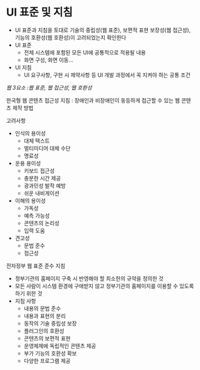 # UI 표준 및 지침

- UI 표준과 지침을 토대로 기술의 중립성(웹 표준), 보편적 표현 보장성(웹 접근성), 기능의 호환성(웹 호환성)이 고려되었는지 확인한다
- UI 표준
  - 전체 시스템에 포함된 모든 UI에 공통적으로 적용될 내용
  - 화면 구성, 화면 이동...
- UI 지침
  - UI 요구사항, 구현 시 제약사항 등 UI 개발 과정에서 꼭 지켜야 하는 공통 조건



*웹 3요소 :웹 표준, 웹 접근성, 웹 호환성*



한국형 웹 콘텐츠 접근성 지침 : 장애인과 비장애인이 동등하게 접근할 수 있는 웹 콘텐츠 제작 방법

고려사항

- 인식의 용이성
  - 대체 텍스트
  - 멀티미디어 대체 수단
  - 명료성
- 운용 용이성
  - 키보드 접근성
  - 충분한 시간 제공
  - 광과민성 발작 예방
  - 쉬운 내비게이션
- 이해의 용이성
  - 가독성
  - 예측 가능성
  - 콘텐츠의 논리성
  - 입력 도움
- 견고성
  - 문법 준수
  - 접근성



전자정부 웹 표준 준수 지침

- 정부기관의 홈페이지 구축 시 반영해야 할 최소한의 규약을 정의한 것
- 모든 사람이 시스템 환경에 구애받지 않고 정부기관의 홈페이지를 이용할 수 있도록 하기 위한 것
- 지침 사항
  - 내용의 문법 준수
  - 내용과 표현의 분리
  - 동작의 기술 중립성 보장
  - 플러그인의 호환성
  - 콘텐츠의 보편적 표현
  - 운영체제에 독립적인 콘텐츠 제공
  - 부가 기능의 호환성 확보
  - 다양한 프로그램 제공
